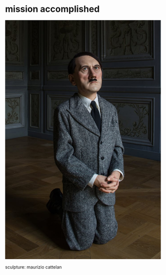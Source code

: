 # mission accomplished

![](https://github.com/nondejus/bemoeigurus-at-work/blob/main/rotterdam%20rijnmond/geen%20woorden%20maar%20daden/sociaal%20leefbaar%20succes/aktion%20T4/3011CL%208/opgeruimd%20staat%20netjes/opzomeren%20ster/mission%20accomplished/3898.jpg)

sculpture: maurizio cattelan
